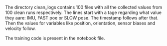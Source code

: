 The directory clean_logs contains 100 files with all the collected values from 100 clean runs respectively. 
The lines start with a tage regarding what value they aare: IMU, FAST poe or SLOW pose.
The timestamp follows after that. Then the values for variables like position, orientation, sensor biases and velocity follow.

The training code is present in the notebook file.
